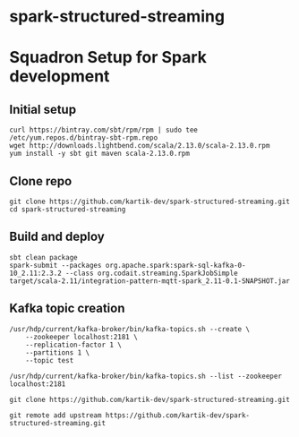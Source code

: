 # spark-structured-streaming

# Squadron Setup for Spark development

## Initial setup
```
curl https://bintray.com/sbt/rpm/rpm | sudo tee /etc/yum.repos.d/bintray-sbt-rpm.repo
wget http://downloads.lightbend.com/scala/2.13.0/scala-2.13.0.rpm
yum install -y sbt git maven scala-2.13.0.rpm 
```

## Clone repo
```` 
git clone https://github.com/kartik-dev/spark-structured-streaming.git
cd spark-structured-streaming
````

## Build and deploy
```
sbt clean package
spark-submit --packages org.apache.spark:spark-sql-kafka-0-10_2.11:2.3.2 --class org.codait.streaming.SparkJobSimple target/scala-2.11/integration-pattern-mqtt-spark_2.11-0.1-SNAPSHOT.jar
```

## Kafka topic creation
```
/usr/hdp/current/kafka-broker/bin/kafka-topics.sh --create \
    --zookeeper localhost:2181 \
    --replication-factor 1 \
    --partitions 1 \
    --topic test

/usr/hdp/current/kafka-broker/bin/kafka-topics.sh --list --zookeeper localhost:2181
```

```
git clone https://github.com/kartik-dev/spark-structured-streaming.git

git remote add upstream https://github.com/kartik-dev/spark-structured-streaming.git
```


